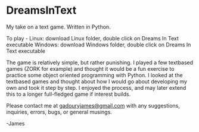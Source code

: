 # DreamsInText
My take on a text game. Written in Python. 

To play - Linux: download Linux folder, double click on Dreams In Text executable
          Windows: download Windows folder, double click on Dreams In Text executable

The game is relatively simple, but rather punishing. I played a few textbased games (ZORK for example) and thought it would be a fun exercise to practice some object oriented programming with Python. I looked at the textbased games and thought about how I would go about developing my own and took it step by step. I enjoyed the process, and may later extend this to a longer full-fledged game if interest builds.

Please contact me at gadouryjames@gmail.com with any suggestions, inquiries, errors, bugs, or general musings.

-James


